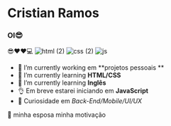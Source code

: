 # Cristian Ramos 
### OI😎
😎❤❤💻
![html (2)](https://user-images.githubusercontent.com/58758617/127754793-81388743-c646-4cb0-8562-7c3cb6719895.png)
![css (2)](https://user-images.githubusercontent.com/58758617/127754898-eaf090ee-9824-45c4-ade8-09d367308d39.png)
![js](https://user-images.githubusercontent.com/58758617/127754904-e1864d30-878a-45fc-9f39-1664e6484dde.png)

- 🔭 I’m currently working  em **projetos pessoais **
- 🌱 I’m currently learning **HTML/CSS**
- 🌱 I’m currently learning **Inglês**
- 👌 Em breve estarei iniciando em **JavaScript**
- 🤔 Curiosidade em *Back-End/Mobile/UI/UX*

💏 minha esposa minha motivação

 


